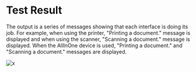 # Test Result
The output is a series of messages showing that each interface is doing its job. For example, when using the printer, "Printing a document." message is displayed and when using the scanner, "Scanning a document." message is displayed. When the AllInOne device is used, "Printing a document." and "Scanning a document." messages are displayed.


![x](https://user-images.githubusercontent.com/86796541/221056360-5113a8a6-a33d-437e-9c58-a8941655fdd2.png)
